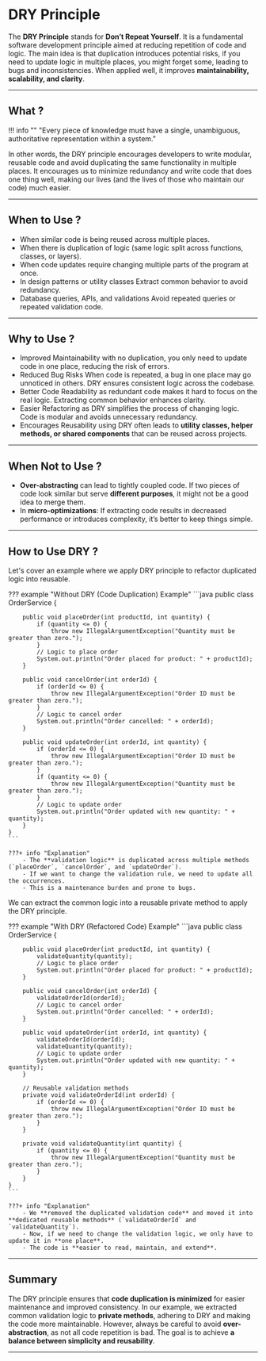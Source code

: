 # **DRY Principle**

The **DRY Principle** stands for **Don’t Repeat Yourself**. It is a fundamental software development principle aimed at reducing repetition of code and logic. The main idea is that duplication introduces potential risks, if you need to update logic in multiple places, you might forget some, leading to bugs and inconsistencies. When applied well, it improves **maintainability, scalability, and clarity**.

---

## **What ?**

!!! info ""
    "Every piece of knowledge must have a single, unambiguous, authoritative representation within a system."

In other words, the DRY principle encourages developers to write modular, reusable code and avoid duplicating the same functionality in multiple places.
It encourages us to minimize redundancy and write code that does one thing well, making our lives (and the lives of those who maintain our code) much easier.

---

## **When to Use ?**
- When similar code is being reused across multiple places.
- When there is duplication of logic (same logic split across functions, classes, or layers).
- When code updates require changing multiple parts of the program at once.
- In design patterns or utility classes Extract common behavior to avoid redundancy.
- Database queries, APIs, and validations Avoid repeated queries or repeated validation code.

---

## **Why to Use ?**

- Improved Maintainability with no duplication, you only need to update code in one place, reducing the risk of errors.
- Reduced Bug Risks When code is repeated, a bug in one place may go unnoticed in others. DRY ensures consistent logic across the codebase.
- Better Code Readability as redundant code makes it hard to focus on the real logic. Extracting common behavior enhances clarity.
- Easier Refactoring as DRY simplifies the process of changing logic. Code is modular and avoids unnecessary redundancy.
- Encourages Reusability using DRY often leads to **utility classes, helper methods, or shared components** that can be reused across projects.

---

## **When Not to Use ?**

- **Over-abstracting** can lead to tightly coupled code. If two pieces of code look similar but serve **different purposes**, it might not be a good idea to merge them.
- In **micro-optimizations**: If extracting code results in decreased performance or introduces complexity, it’s better to keep things simple.

---

## **How to Use DRY ?**

Let's cover an example where we apply DRY principle to refactor duplicated logic into reusable.

??? example "Without DRY (Code Duplication) Example"
    ```java
    public class OrderService {

        public void placeOrder(int productId, int quantity) {
            if (quantity <= 0) {
                throw new IllegalArgumentException("Quantity must be greater than zero.");
            }
            // Logic to place order
            System.out.println("Order placed for product: " + productId);
        }

        public void cancelOrder(int orderId) {
            if (orderId <= 0) {
                throw new IllegalArgumentException("Order ID must be greater than zero.");
            }
            // Logic to cancel order
            System.out.println("Order cancelled: " + orderId);
        }

        public void updateOrder(int orderId, int quantity) {
            if (orderId <= 0) {
                throw new IllegalArgumentException("Order ID must be greater than zero.");
            }
            if (quantity <= 0) {
                throw new IllegalArgumentException("Quantity must be greater than zero.");
            }
            // Logic to update order
            System.out.println("Order updated with new quantity: " + quantity);
        }
    }
    ```

    ???+ info "Explanation" 
        - The **validation logic** is duplicated across multiple methods (`placeOrder`, `cancelOrder`, and `updateOrder`).
        - If we want to change the validation rule, we need to update all the occurrences.
        - This is a maintenance burden and prone to bugs.



We can extract the common logic into a reusable private method to apply the DRY principle.

??? example "With DRY (Refactored Code) Example"
    ```java
    public class OrderService {

        public void placeOrder(int productId, int quantity) {
            validateQuantity(quantity);
            // Logic to place order
            System.out.println("Order placed for product: " + productId);
        }

        public void cancelOrder(int orderId) {
            validateOrderId(orderId);
            // Logic to cancel order
            System.out.println("Order cancelled: " + orderId);
        }

        public void updateOrder(int orderId, int quantity) {
            validateOrderId(orderId);
            validateQuantity(quantity);
            // Logic to update order
            System.out.println("Order updated with new quantity: " + quantity);
        }

        // Reusable validation methods
        private void validateOrderId(int orderId) {
            if (orderId <= 0) {
                throw new IllegalArgumentException("Order ID must be greater than zero.");
            }
        }

        private void validateQuantity(int quantity) {
            if (quantity <= 0) {
                throw new IllegalArgumentException("Quantity must be greater than zero.");
            }
        }
    }
    ```

    ???+ info "Explanation"
        - We **removed the duplicated validation code** and moved it into **dedicated reusable methods** (`validateOrderId` and `validateQuantity`).
        - Now, if we need to change the validation logic, we only have to update it in **one place**.
        - The code is **easier to read, maintain, and extend**.

---


## **Summary**

The DRY principle ensures that **code duplication is minimized** for easier maintenance and improved consistency. In our example, we extracted common validation logic to **private methods**, adhering to DRY and making the code more maintainable. However, always be careful to avoid **over-abstraction**, as not all code repetition is bad. The goal is to achieve **a balance between simplicity and reusability**.

---